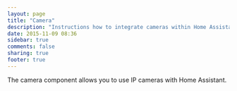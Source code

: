 ```yaml
---
layout: page
title: "Camera"
description: "Instructions how to integrate cameras within Home Assistant."
date: 2015-11-09 08:36
sidebar: true
comments: false
sharing: true
footer: true
---
```



The camera component allows you to use IP cameras with Home Assistant.

